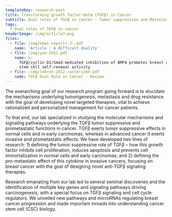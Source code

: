 ```yaml
---
templateKey: research-post
title: Transforming growth factor-beta (TGFβ) in Cancer
subtitle: Dual roles of TGFβ in cancer - Tumor suppression and Metastasis
tags:
  - Dual roles of TGFβ in cancer
headerImage: /img/article3.png
files:
  - file: /img/news-reports-2-.pdf
    name: 'Article : A difficult duality'
  - file: /img/yan-2021.pdf
    name: >-
      TGFβ/cyclin D1/Smad-mediated inhibition of BMP4 promotes breast cancer
      stem cell self-renewal activity
  - file: /img/lebrun-2012-rasterized.pdf
    name: TGFβ Dual Role in Cancer - Review
---
```

The overarching goal of our research program going forward is to elucidate the mechanisms underlying tumorigenesis, metastasis and drug resistance with the goal of developing novel targeted therapies, vital to achieve rationalized and personalized management for cancer patients. 



To that end, our lab specialized in studying the molecular mechanisms and signaling pathways underlying the TGFβ tumor suppressive and prometastatic functions in cancer. TGFβ exerts tumor suppressive effects in normal cells and in early carcinomas, whereas in advanced cancer it exerts invasive and prometastatic effects. We have developed two lines of research: 1) defining the tumor suppressive role of TGFβ – how this growth factor inhibits cell proliferation, induces apoptosis and prevents cell immortalization in normal cells and early carcinomas; and 2) defining the pro-metastatic effect of this cytokine in invasive cancers, focusing on breast cancer with the goal of designing novel anti-TGFβ signaling therapies.



Research emanating from our lab led to several seminal discoveries and the identification of multiple key genes and signaling pathways driving carcinogenesis, with a special focus on TGFβ signaling and cell cycle regulators. We unveiled new pathways and microRNAs regulating breast cancer progression and made important inroads into understanding cancer stem cell (CSC) biology. 



##
